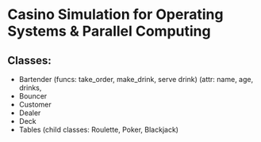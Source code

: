 # Casino Simulation for Operating Systems & Parallel Computing
## Classes:
- Bartender (funcs: take_order, make_drink, serve drink) (attr: name, age, drinks,   
- Bouncer
- Customer
- Dealer
- Deck
- Tables (child classes: Roulette, Poker, Blackjack)
